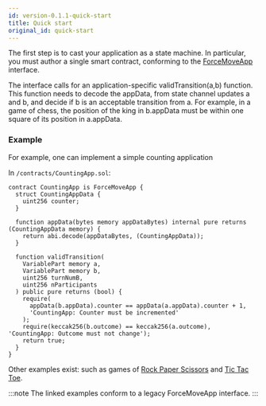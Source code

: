 ```yaml
---
id: version-0.1.1-quick-start
title: Quick start
original_id: quick-start
---
```


The first step is to cast your application as a state machine. In particular, you must author a single smart contract, conforming to the [ForceMoveApp](/contract-api/natspec/ForceMoveApp) interface.

The interface calls for an application-specific validTransition(a,b) function. This function needs to decode the appData, from state channel updates a and b, and decide if b is an acceptable transition from a. For example, in a game of chess, the position of the king in b.appData must be within one square of its position in a.appData.

### Example

For example, one can implement a simple counting application

In `/contracts/CountingApp.sol`:

```solidity
contract CountingApp is ForceMoveApp {
  struct CountingAppData {
    uint256 counter;
  }

  function appData(bytes memory appDataBytes) internal pure returns (CountingAppData memory) {
    return abi.decode(appDataBytes, (CountingAppData));
  }

  function validTransition(
    VariablePart memory a,
    VariablePart memory b,
    uint256 turnNumB,
    uint256 nParticipants
  ) public pure returns (bool) {
    require(
      appData(b.appData).counter == appData(a.appData).counter + 1,
      'CountingApp: Counter must be incremented'
    );
    require(keccak256(b.outcome) == keccak256(a.outcome), 'CountingApp: Outcome must not change');
    return true;
  }
}
```

Other examples exist: such as games of [Rock Paper Scissors](https://github.com/statechannels/monorepo/blob/master/packages/rps/contracts/RockPaperScissors.sol) and [Tic Tac Toe](https://github.com/magmo/apps/blob/master/packages/tictactoe/contracts/TicTacToeGame.sol).

:::note
The linked examples conform to a legacy ForceMoveApp interface.
:::
